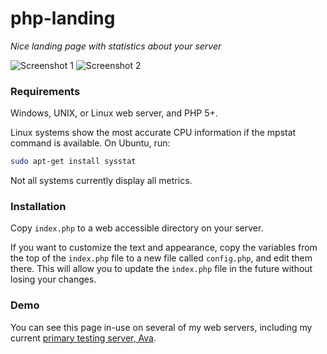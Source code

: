 php-landing
===========
*Nice landing page with statistics about your server*

![Screenshot 1](https://cdn.rawgit.com/Alanaktion/php-landing/master/screen1.png)
![Screenshot 2](https://cdn.rawgit.com/Alanaktion/php-landing/master/screen2.png)

### Requirements

Windows, UNIX, or Linux web server, and PHP 5+.

Linux systems show the most accurate CPU information if the mpstat command is available. On Ubuntu, run:

```bash
sudo apt-get install sysstat
```

Not all systems currently display all metrics.

### Installation

Copy `index.php` to a web accessible directory on your server.

If you want to customize the text and appearance, copy the variables from the top of the `index.php` file to a new file called `config.php`, and edit them there. This will allow you to update the `index.php` file in the future without losing your changes.

### Demo

You can see this page in-use on several of my web servers, including my current [primary testing server, Ava](https://ava.alanaktion.net/).

